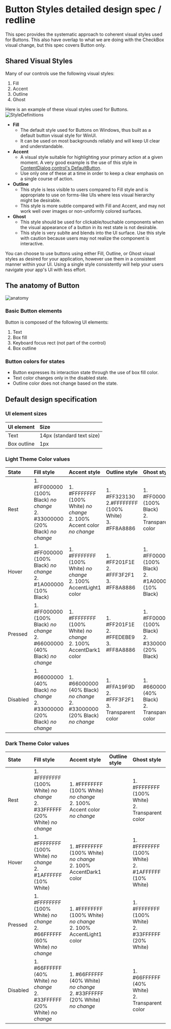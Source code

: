 # Button Styles detailed design spec / redline
This spec provides the systematic approach to coherent visual styles used for Buttons. This also have overlap to what we are doing with the CheckBox visual change, but this spec covers Button only.

## Shared Visual Styles
Many of our controls use the following visual styles:
1. Fill
2. Accent
3. Outline
4. Ghost

Here is an example of these visual styles used for Buttons. 
![StyleDefinitions](https://github.com/microsoft/microsoft-ui-xaml-specs/blob/user/chigy/ButtonStyles/active/ButtonStyles/Images/StyleDefinitions2.png)



* **Fill**
    *  The default style used for Buttons on Windows, thus built as a default button visual style for WinUI. 
    *  It can be used on most backgrounds reliably and will keep UI clear and understandable.
* **Accent**
    * A visual style suitable for highlighting your primary action at a given moment. A very good example is the use of this style in [ContentDialog control's DefaultButton](https://docs.microsoft.com/en-us/windows/uwp/design/controls-and-patterns/dialogs-and-flyouts/dialogs#defaultbutton). 
    * Use only one of these at a time in order to keep a clear emphasis on a single course of action.
* **Outline**
    * This style is less visible to users compared to Fill style and is appropriate to use on forms-like UIs where less visual hierarchy might be desirable.
    * This style is more subtle compared with Fill and Accent, and may not work well over images or non-uniformly colored surfaces.
* **Ghost**
   * This style should be used for clickable/touchable components when the visual appearance of a button in its rest state is not desirable.
   * This style is very sublte and blends into the UI surface. Use this style with caution because users may not realize the component is interactive.
   
You can choose to use buttons using either Fill, Outline, or Ghost visual styles as desired for your application, however use them in a consistent manner within your UI. Using a single style consistently will help your users navigate your app's UI with less effort.

## The anatomy of Button
![anatomy](https://github.com/microsoft/microsoft-ui-xaml-specs/blob/user/chigy/ButtonStyles/active/ButtonStyles/Images/Anatomy.png)

### Basic Button elements
Button is composed of the following UI elements:
1. Text
2. Box fill
3. Keyboard focus rect (not part of the control)
4. Box outline

### Button colors for states
* Button expresses its interaction state through the use of box fill color.
* Text color changes only in the disabled state.
* Outline color does not change based on the state.

## Default design specification
### UI element sizes

| UI element | Size | 
| :---------- | :------- |
| Text | 14px (standard text size) |
| Box outline | 1px |


### Light Theme Color values

| State | Fill style | Accent style | Outline style | Ghost style |
| :---------- | :------- | :------- | :------- | :------- |
| Rest |1. #FF000000 (100% Black) *no change* <br/>2. #33000000 (20% Black) *no change* |1. #FFFFFFFF (100% White) *no change* <br/>2. 100% Accent color *no change* |1. #FF323130 <br/>2.#FFFFFFFF (100% White) <br/>3. #FF8A8886  |1. #FF000000 (100% Black) <br/>2. Transparent color |
| Hover |1. #FF000000 (100% Black) *no change* <br/>2. #1A000000 (10% Black) |1. #FFFFFFFF (100% White) *no change* <br/>2. 100% AccentLight1 color |1. #FF201F1E <br/> 2. #FFF3F2F1 <br/>3. #FF8A8886 |1. #FF000000 (100% Black) <br/>2. #1A000000 (10% Black) |
| Pressed |1. #FF000000 (100% Black) *no change* <br/>2. #66000000 (40% Black) *no change* |1. #FFFFFFFF (100% White) *no change* <br/>2. 100% AccentDark1 color |1. #FF201F1E <br/>2. #FFEDEBE9 <br/>3. #FF8A8886 |1. #FF000000 (100% Black) <br/>2. #33000000 (20% Black) |
| Disabled |1. #66000000 (40% Black) *no change* <br/>2. #33000000 (20% Black) *no change* |1. #66000000 (40% Black) *no change* <br/>2. #33000000 (20% Black) *no change*  |1. #FFA19F9D <br/>2. #FFF3F2F1 <br/> 3. Transparent color  |1. #66000000 (40% Black) <br/>2. Transparent color |

### Dark Theme Color values

| State | Fill style | Accent style | Outline style | Ghost style |
| :---------- | :------- | :------- | :------- | :------- |
| Rest |1. #FFFFFFFF (100% White) *no change* <br/>2. #33FFFFFF (20% White) *no change* |1. #FFFFFFFF (100% White) *no change* <br/>2. 100% Accent color *no change* |  |1. #FFFFFFFF (100% White) <br/>2. Transparent color |
| Hover |1. #FFFFFFFF (100% White) *no change* <br/>2. #1AFFFFFF (10% White) |1. #FFFFFFFF (100% White) *no change* <br/>2. 100% AccentDark1 color |  |1. #FFFFFFFF (100% White) <br/>2. #1AFFFFFF (10% White) |
| Pressed |1. #FFFFFFFF (100% White) *no change* <br/> 2. #66FFFFFF (60% White) *no change* |1. #FFFFFFFF (100% White) *no change* <br/>2. 100% AccentLight1 color |  |1. #FFFFFFFF (100% White) <br/>2. #33FFFFFF (20% White) |
| Disabled |1. #66FFFFFF (40% White) *no change* <br/>2. #33FFFFFF (20% White) *no change* |1. #66FFFFFF (40% White) *no change* <br/>2. #33FFFFFF (20% White) *no change* |  |1. #66FFFFFF (40% White) <br/>2. Transparent color |


